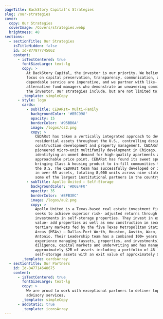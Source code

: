 ```yaml
---
pageTitle: BackStory Capital's Strategies
slug: /our-strategies
cover:
  copy: Our Strategies
  coverImage: /Covers/strategies.webp
  brightness: 48
sections:
  - sectionTitle: Our Strategies
    isTitleHidden: false
    id: Id-877877745062
    content:
      - isTextCentered: true
        fontSizeLarge: text-lg
        copy: >
          At BackStory Capital, the investor is our priority. We believe that a
          focus on capital preservation, transparency, communication, and
          dependable service are imperative, and we partner with like- minded
          alternative fund managers who demonstrate an unwavering commitment to
          the investor. Our strategies include, but are not limited to:
        _template: simpleCopy
      - style: logo
        cards:
          - subTitle: CEDARst– Multi-Family
            backgroundColor: '#B5C998'
            opacity: 15
            borderColor: '#95BB6A'
            image: /logos/cs2.png
            copy: >
              CEDARst has taken a vertically integrated approach to developing
              residential assets throughout the U.S., controlling design,
              construction development and property management. CEDARst
              pioneered micro-unit multifamily development in Chicago,
              identifying an unmet demand for high-quality apartments at an
              approachable price point. CEDARst has found its sweet spot
              bringing Class A housing product to in-fill communities throughout
              the U.S. The CEDARst team has successfully developed or invested
              in over 65 assets, totaling 8,000 units across nine states with
              some of the largest institutional partners in the country.
          - subTitle: Apollo United – Self-Storage
            backgroundColor: '#D6E4F0'
            opacity: 35
            borderColor: '#8FB3EC'
            image: /logos/au2.png
            copy: >
              Apollo United is a Texas-based real estate investment firm that
              seeks to achieve superior risk- adjusted returns through
              investments in self-storage properties. They invest in existing
              value- add properties as well as new construction in secondary and
              tertiary markets fed by the five Texas Metropolitan Statistical
              Areas (MSAs) – Dallas-Fort Worth, Houston, Austin, Waco, and San
              Antonio. Their Leadership team has a combined 100+ years of
              experience managing (assets, properties, and investments), due
              diligence, capital markets and underwriting and has managed
              approximately $2B of assets including a portfolio of 46
              self-storage assets with an exit value of approximately $200M.
        _template: cardsArray
  - sectionTitle: Our Partners
    id: Id-847714648675
    content:
      - isTextCentered: true
        fontSizeLarge: text-lg
        copy: >
          We are proud to work with exceptional partners to deliver top-tier
          advisory services.
        _template: simpleCopy
      - addStatic: true
        _template: iconsArray
---
```


